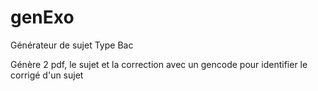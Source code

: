 # genExo
Générateur de sujet Type Bac

Génère 2 pdf, le sujet et la correction avec un gencode pour identifier le corrigé d'un sujet
